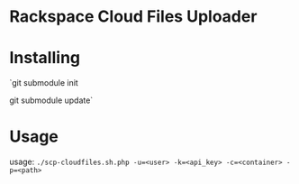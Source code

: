 # Rackspace Cloud Files Uploader

Installing
==========
`git submodule init

git submodule update`

Usage
=====
usage: `./scp-cloudfiles.sh.php -u=<user> -k=<api_key> -c=<container> -p=<path>`
